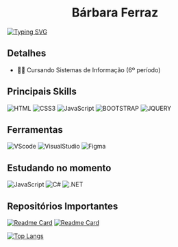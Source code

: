 
<h1 align="center">Bárbara Ferraz</h1>

[![Typing SVG](https://readme-typing-svg.herokuapp.com?color=F769EF&lines=Sou+B%C3%A1rbara+Ferraz;Seja+muito+bem-vindo(a))](https://git.io/typing-svg)


## Detalhes 
- 👨‍🎓 Cursando Sistemas de Informação (6º período)


##  Principais Skills

![HTML](https://img.shields.io/badge/HTML5-E34F26?style=for-the-badge&logo=html5&logoColor=white)
![CSS3](https://img.shields.io/badge/CSS3-1572B6?style=for-the-badge&logo=css3&logoColor=white)
![JavaScript](https://img.shields.io/badge/JavaScript-323330?style=for-the-badge&logo=javascript&logoColor=F7DF1E)
![BOOTSTRAP](https://img.shields.io/badge/Bootstrap-563D7C?style=for-the-badge&logo=bootstrap&logoColor=white)
![JQUERY](https://img.shields.io/badge/jQuery-0769AD?style=for-the-badge&logo=jquery&logoColor=white)

## Ferramentas
![VScode](https://img.shields.io/badge/Visual_Studio_Code-0078D4?style=for-the-badge&logo=visual%20studio%20code&logoColor=white)
![VisualStudio](https://img.shields.io/badge/Visual_Studio-5C2D91?style=for-the-badge&logo=visual%20studio&logoColor=white)
![Figma](https://img.shields.io/badge/Figma-F24E1E?style=for-the-badge&logo=figma&logoColor=white)



## Estudando no momento
![JavaScript](https://camo.githubusercontent.com/93c855ae825c1757f3426f05a05f4949d3b786c5b22d0edb53143a9e8f8499f6/68747470733a2f2f696d672e736869656c64732e696f2f62616467652f4a6176615363726970742d3332333333303f7374796c653d666f722d7468652d6261646765266c6f676f3d6a617661736372697074266c6f676f436f6c6f723d463744463145)
![C#](https://img.shields.io/badge/C%23-239120?style=for-the-badge&logo=c-sharp&logoColor=white)
![.NET](https://img.shields.io/badge/.NET-512BD4?style=for-the-badge&logo=dotnet&logoColor=white)
## Repositórios Importantes

[![Readme Card](https://github-readme-stats.vercel.app/api/pin/?username=barbarafpm&repo=Projetos-HTML-CSS&theme=radical)](https://github.com/Barbarafpm/Projetos-HTML-CSS)
[![Readme Card](https://github-readme-stats.vercel.app/api/pin/?username=barbarafpm&repo=Projetos-JavaScript&theme=radical)](https://github.com/Barbarafpm/Projetos-JavaScript)

[![Top Langs](https://github-readme-stats.vercel.app/api/top-langs/?username=barbarafpm&layout=compact&them=radical)](https://github.com/anuraghazra/github-readme-stats)

